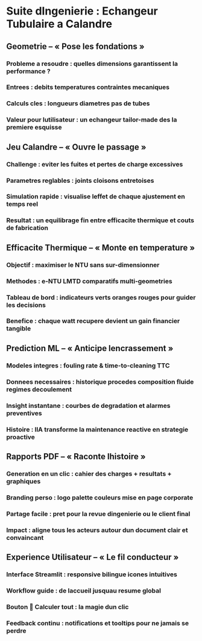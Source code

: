# Suite dIngenierie : Echangeur Tubulaire a Calandre

## Geometrie – « Pose les fondations »

### Probleme a resoudre : quelles dimensions garantissent la performance ?

### Entrees : debits temperatures contraintes mecaniques

### Calculs cles : longueurs diametres pas de tubes

### Valeur pour lutilisateur : un echangeur tailor-made des la premiere esquisse

## Jeu Calandre – « Ouvre le passage »

### Challenge : eviter les fuites et pertes de charge excessives

### Parametres reglables : joints cloisons entretoises

### Simulation rapide : visualise leffet de chaque ajustement en temps reel

### Resultat : un equilibrage fin entre efficacite thermique et couts de fabrication

## Efficacite Thermique – « Monte en temperature »

### Objectif : maximiser le NTU sans sur-dimensionner

### Methodes : e-NTU LMTD comparatifs multi‐geometries

### Tableau de bord : indicateurs verts oranges rouges pour guider les decisions

### Benefice : chaque watt recupere devient un gain financier tangible

## Prediction ML – « Anticipe lencrassement »

### Modeles integres : fouling rate & time-to-cleaning TTC

### Donnees necessaires : historique procedes composition fluide regimes decoulement

### Insight instantane : courbes de degradation et alarmes preventives

### Histoire : lIA transforme la maintenance reactive en strategie proactive

## Rapports PDF – « Raconte lhistoire »

### Generation en un clic : cahier des charges + resultats + graphiques

### Branding perso : logo palette couleurs mise en page corporate

### Partage facile : pret pour la revue dingenierie ou le client final

### Impact : aligne tous les acteurs autour dun document clair et convaincant

## Experience Utilisateur – « Le fil conducteur »

### Interface Streamlit : responsive bilingue icones intuitives

### Workflow guide : de laccueil jusquau resume global

### Bouton 🚀 Calculer tout : la magie dun clic

### Feedback continu : notifications et tooltips pour ne jamais se perdre
